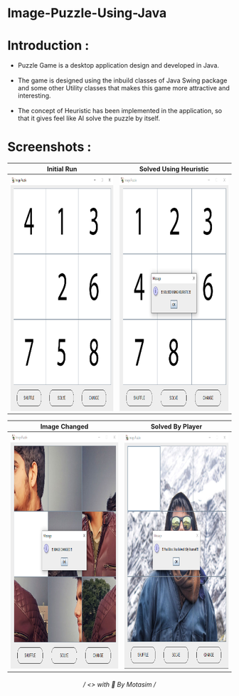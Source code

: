 # Image-Puzzle-Using-Java
# <h1>Introduction :</h1>
<ul>
  <li>
    Puzzle Game is a desktop application design and developed in Java.
  </li><br>
  <li>
    The game is designed using the inbuild classes of Java Swing package and some other Utility classes that makes this game more attractive and interesting.
  </li><br>
  <li>
    The concept of Heuristic has been implemented in the application,  so that it gives feel like AI solve the puzzle by itself.
  </li>
</ul>

# <h1>Screenshots :</h1>

|Initial Run|Solved Using Heuristic|
|------|------|
|<img src="https://github.com/motasimmakki/Image-Puzzle-Using-Java/blob/master/Screenshots/Screenshot%20(373).png" width="450" height="530" />|<img src="https://github.com/motasimmakki/Image-Puzzle-Using-Java/blob/master/Screenshots/Screenshot%20(374).png" width="450" height="530" />|

|Image Changed|Solved By Player|
|------|------|
|<img src="https://github.com/motasimmakki/Image-Puzzle-Using-Java/blob/master/Screenshots/Screenshot%20(375).png" width="450" height="530" />|<img src="https://github.com/motasimmakki/Image-Puzzle-Using-Java/blob/master/Screenshots/Screenshot%20(376).png" width="450" height="530" />|

  
<h6 align='center'>
   / <> with 🧡 By Motasim /
<h6>
